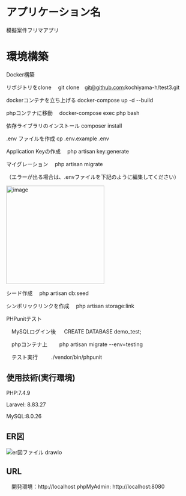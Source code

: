 # アプリケーション名
模擬案件フリマアプリ

# 環境構築

Docker構築


リポジトリをclone
　git clone　git@github.com:kochiyama-h/test3.git

dockerコンテナを立ち上げる
  docker-compose up -d --build

phpコンテナに移動
　docker-compose exec php bash

依存ライブラリのインストール
  composer install

.env ファイルを作成
  cp .env.example .env

Application Keyの作成
　php artisan key:generate

マイグレーション
　php artisan migrate

（エラーが出る場合は、.envファイルを下記のように編集してください）

<img width="261" alt="image" src="https://github.com/user-attachments/assets/0c77b5ee-1370-4c2f-a3b6-67caae13c8c2" />



シード作成
　php artisan db:seed

シンボリックリンクを作成
　php artisan storage:link


PHPunitテスト

　MySQLログイン後
　 CREATE DATABASE demo_test;

　phpコンテナ上
　　php artisan migrate --env=testing

　テスト実行
　　 ./vendor/bin/phpunit


## 使用技術(実行環境)
PHP:7.4.9


Laravel: 8.83.27


MySQL:8.0.26

## ER図
![er図ファイル drawio](https://github.com/user-attachments/assets/64c6f8fe-e505-493d-9e11-972258af5c9b)


## URL
　開発環境：http://localhost
  phpMyAdmin: http://localhost:8080
